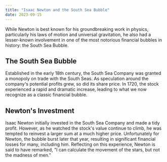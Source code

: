 ```yaml
---
title: "Isaac Newton and the South Sea Bubble"
date: 2023-09-15
---
```


While Newton is best known for his groundbreaking work in physics, particularly his laws of motion and universal gravitation, he also had a lesser-known involvement in one of the most notorious financial bubbles in history: the South Sea Bubble.

## The South Sea Bubble

Established in the early 18th century, the South Sea Company was granted a monopoly on trade with the South Seas. As speculation around the company's potential profits grew, so did its share price. In 1720, the stock experienced a rapid and dramatic increase, leading to what we now recognize as a classic financial bubble.

## Newton's Investment

Isaac Newton initially invested in the South Sea Company and made a tidy profit. However, as he watched the stock's value continue to climb, he was tempted to reinvest a larger sum at a much higher price. Unfortunately for Newton, the bubble burst later that year, resulting in significant financial losses for many, including him. Reflecting on this experience, Newton is said to have remarked, "I can calculate the movement of the stars, but not the madness of men."
